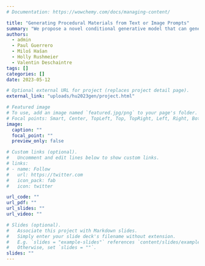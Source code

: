 ```yaml
---
# Documentation: https://wowchemy.com/docs/managing-content/

title: "Generating Procedural Materials from Text or Image Prompts"
summary: "We propose a novel conditional generative model that can generate node graphs of procedural materials from image prompts or text prompts."
authors:
  - admin
  - Paul Guerrero
  - Miloš Hašan
  - Holly Rushmeier
  - Valentin Deschaintre
tags: []
categories: []
date: 2023-05-12

# Optional external URL for project (replaces project detail page).
external_link: "uploads/hu2023gen/project.html"

# Featured image
# To use, add an image named `featured.jpg/png` to your page's folder.
# Focal points: Smart, Center, TopLeft, Top, TopRight, Left, Right, BottomLeft, Bottom, BottomRight.
image:
  caption: ""
  focal_point: ""
  preview_only: false

# Custom links (optional).
#   Uncomment and edit lines below to show custom links.
# links:
# - name: Follow
#   url: https://twitter.com
#   icon_pack: fab
#   icon: twitter

url_code: ""
url_pdf: ""
url_slides: ""
url_video: ""

# Slides (optional).
#   Associate this project with Markdown slides.
#   Simply enter your slide deck's filename without extension.
#   E.g. `slides = "example-slides"` references `content/slides/example-slides.md`.
#   Otherwise, set `slides = ""`.
slides: ""
---
```

